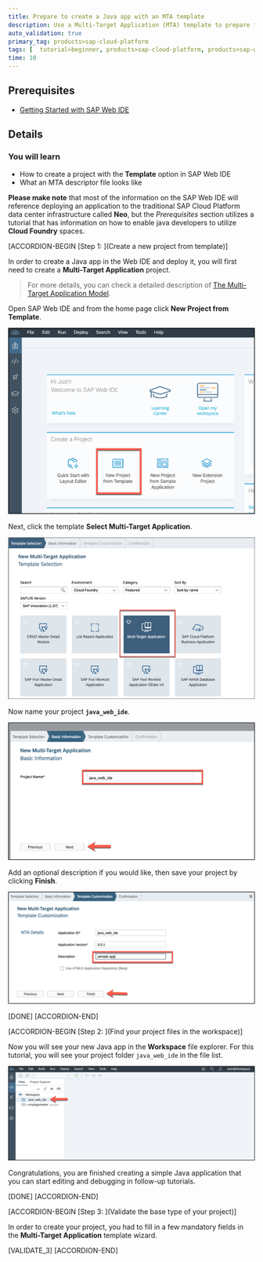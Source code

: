 ```yaml
---
title: Prepare to create a Java app with an MTA template
description: Use a Multi-Target Application (MTA) template to prepare for building a simple Java app.
auto_validation: true
primary_tag: products>sap-cloud-platform
tags: [  tutorial>beginner, products>sap-cloud-platform, products>sap-web-ide, topic>java]
time: 10
---
```


## Prerequisites  
 - [Getting Started with SAP Web IDE](https://developers.sap.com/tutorials/webide-onboarding-mc.html)

## Details
### You will learn  
  - How to create a project with the **Template** option in SAP Web IDE
  - What an MTA descriptor file looks like

**Please make note** that most of the information on the SAP Web IDE will reference deploying an application to the traditional SAP Cloud Platform data center infrastructure called **Neo**, but the _Prerequisites_ section utilizes a tutorial that has information on how to enable java developers to utilize **Cloud Foundry** spaces.

[ACCORDION-BEGIN [Step 1: ](Create a new project from template)]

In order to create a Java app in the Web IDE and deploy it, you will first need to create a **Multi-Target Application** project.

>For more details, you can check a detailed description of [The Multi-Target Application Model](https://www.sap.com/docs/download/2016/06/e2f618e4-757c-0010-82c7-eda71af511fa.pdf).

Open SAP Web IDE and from the home page click **New Project from Template**.

![new-project-from-template](new-project-from-template.png)

Next, click the template **Select Multi-Target Application**.

![select-multi-target-template](select-multi-target-template.jpg)

Now name your project **`java_web_ide`**.

![name-your-project](name-your-project.png)

Add an optional description if you would like, then save your project by clicking **Finish**.

![save-template](save-template.png)

[DONE]
[ACCORDION-END]

[ACCORDION-BEGIN [Step 2: ](Find your project files in the workspace)]

Now you will see your new Java app in the **Workspace** file explorer. For this tutorial, you will see your project folder `java_web_ide` in the file list.

![new-java-app-created](new-java-app-created.png)

Congratulations, you are finished creating a simple Java application that you can start editing and debugging in follow-up tutorials.

[DONE]
[ACCORDION-END]

[ACCORDION-BEGIN [Step 3: ](Validate the base type of your project)]

In order to create your project, you had to fill in a few mandatory fields in the **Multi-Target Application** template wizard.  

[VALIDATE_3]
[ACCORDION-END]
